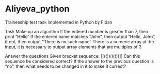 # Aliyeva_python
Traineeship test task implemented in Python by Fidan

Task 
Make up an algorithm 
If the entered number is greater than 7, then print “Hello” 
If the entered name matches “John”, then output “Hello, John”, if not, then output "There is no such name" 
There is a numeric array at the input, it is necessary to output array elements that are multiples of 3 
 
Answer the questions 
Given bracket sequence: [((())()(())]] 
Can this sequence be considered correct? 
If the answer to the previous question is “no”, then what needs to be changed in it to make it correct? 
